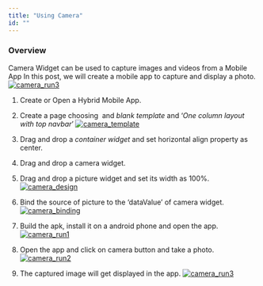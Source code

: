 ```yaml
---
title: "Using Camera"
id: ""
---
```


### Overview

Camera Widget can be used to capture images and videos from a Mobile App In this post, we will create a mobile app to capture and display a photo. [![camera_run3](../assets/camera_run3.png)](../assets/camera_run3.png)

1. Create or Open a Hybrid Mobile App.
2. Create a page choosing  and _blank template_ and ‘_One column layout with top navbar_’ [![camera_template](../assets/camera_template.png)](../assets/camera_template.png)
3. Drag and drop a _container widget_ and set horizontal align property as center.
4. Drag and drop a camera widget.
5. Drag and drop a picture widget and set its width as 100%. [![camera_design](../assets/camera_design.png)](../assets/camera_design.png)
6. Bind the source of picture to the ‘dataValue’ of camera widget. [![camera_binding](../assets/camera_binding.png)](../assets/camera_binding.png)

1. Build the apk, install it on a android phone and open the app. [![camera_run1](../assets/camera_run1.png)](../assets/camera_run1.png)
2. Open the app and click on camera button and take a photo. [![camera_run2](../assets/camera_run2.png)](../assets/camera_run2.png)
3. The captured image will get displayed in the app. [![camera_run3](../assets/camera_run3.png)](../assets/camera_run3.png)
